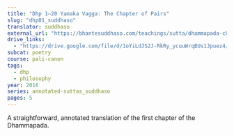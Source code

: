 ```yaml
---
title: "Dhp 1–20 Yamaka Vagga: The Chapter of Pairs"
slug: "dhp01_suddhaso"
translator: suddhaso
external_url: "https://bhantesuddhaso.com/teachings/sutta/dhammapada-ch1-yamaka-vagga-annotated/"
drive_links:
  - "https://drive.google.com/file/d/1oYiLdJS2J-RkRy_ycuuWrqBUs1Jpuez4/view?usp=drivesdk"
subcat: poetry
course: pali-canon
tags:
  - dhp
  - philosophy
year: 2016
series: annotated-suttas_suddhaso
pages: 5
---
```


A straightforward, annotated translation of the first chapter of the Dhammapada.
